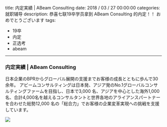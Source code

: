 title: 内定実績 | ABeam Consulting
date: 2018 / 03 / 27 00:00:00
categories: 就职辅导
description: 恭喜七联19卒学员拿到 ABeam Consulting 的内定！！ おめでとうございます
tags: 
- 19卒
- 内定
- 正选考
- abeam

---

### 内定実績 | ABeam Consulting

日本企業のBPRからグローバル展開の支援までお客様の成長とともに歩んで30余年。
アビームコンサルティングは日本発、アジア発のNo.1グローバルコンサルティングファームを目指し、日本で3,000 名、アジアを中心とした海外1,000 名、合計4,000名を越えるコンサルタントと世界各地のアライアンスパートナーを合わせた総勢12,000 名の「総合力」でお客様の企業変革実現への挑戦を支援しています。

![](http://wx2.sinaimg.cn/mw690/a9a40e85gy1fprtdvtkr9j20qo1bftdp.jpg)